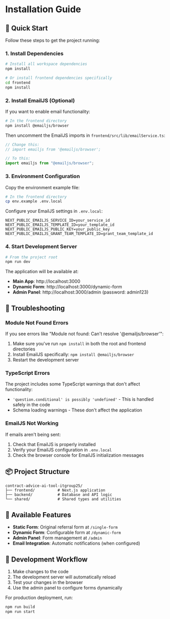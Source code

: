 # Installation Guide

## 🚀 Quick Start

Follow these steps to get the project running:

### 1. Install Dependencies

```bash
# Install all workspace dependencies
npm install

# Or install frontend dependencies specifically
cd frontend
npm install
```

### 2. Install EmailJS (Optional)

If you want to enable email functionality:

```bash
# In the frontend directory
npm install @emailjs/browser
```

Then uncomment the EmailJS imports in `frontend/src/lib/emailService.ts`:

```typescript
// Change this:
// import emailjs from '@emailjs/browser';

// To this:
import emailjs from "@emailjs/browser";
```

### 3. Environment Configuration

Copy the environment example file:

```bash
# In the frontend directory
cp env.example .env.local
```

Configure your EmailJS settings in `.env.local`:

```env
NEXT_PUBLIC_EMAILJS_SERVICE_ID=your_service_id
NEXT_PUBLIC_EMAILJS_TEMPLATE_ID=your_template_id
NEXT_PUBLIC_EMAILJS_PUBLIC_KEY=your_public_key
NEXT_PUBLIC_EMAILJS_GRANT_TEAM_TEMPLATE_ID=grant_team_template_id
```

### 4. Start Development Server

```bash
# From the project root
npm run dev
```

The application will be available at:

- **Main App**: http://localhost:3000
- **Dynamic Form**: http://localhost:3000/dynamic-form
- **Admin Panel**: http://localhost:3000/admin (password: admin123)

## 🔧 Troubleshooting

### Module Not Found Errors

If you see errors like "Module not found: Can't resolve '@emailjs/browser'":

1. Make sure you've run `npm install` in both the root and frontend directories
2. Install EmailJS specifically: `npm install @emailjs/browser`
3. Restart the development server

### TypeScript Errors

The project includes some TypeScript warnings that don't affect functionality:

- `'question.conditional' is possibly 'undefined'` - This is handled safely in the code
- Schema loading warnings - These don't affect the application

### EmailJS Not Working

If emails aren't being sent:

1. Check that EmailJS is properly installed
2. Verify your EmailJS configuration in `.env.local`
3. Check the browser console for EmailJS initialization messages

## 📦 Project Structure

```
contract-advice-ai-tool-itgroup25/
├── frontend/          # Next.js application
├── backend/           # Database and API logic
└── shared/            # Shared types and utilities
```

## 🎯 Available Features

- **Static Form**: Original referral form at `/single-form`
- **Dynamic Form**: Configurable form at `/dynamic-form`
- **Admin Panel**: Form management at `/admin`
- **Email Integration**: Automatic notifications (when configured)

## 🔄 Development Workflow

1. Make changes to the code
2. The development server will automatically reload
3. Test your changes in the browser
4. Use the admin panel to configure forms dynamically

For production deployment, run:

```bash
npm run build
npm run start
```
